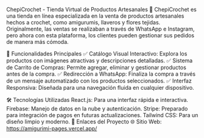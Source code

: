 ChepiCrochet - Tienda Virtual de Productos Artesanales 🧶
ChepiCrochet es una tienda en línea especializada en la venta de productos artesanales hechos a crochet, como amigurumis, llaveros y flores tejidas. Originalmente, las ventas se realizaban a través de WhatsApp e Instagram, pero ahora con esta plataforma, los clientes pueden gestionar sus pedidos de manera más cómoda.

🚀 Funcionalidades Principales
✅ Catálogo Visual Interactivo: Explora los productos con imágenes atractivas y descripciones detalladas.
✅ Sistema de Carrito de Compras: Permite agregar, eliminar y gestionar productos antes de la compra.
✅ Redirección a WhatsApp: Finaliza la compra a través de un mensaje automatizado con los productos seleccionados.
✅ Interfaz Responsiva: Diseñada para una navegación fluida en cualquier dispositivo.

🛠️ Tecnologías Utilizadas
React.js: Para una interfaz rápida e interactiva.
Firebase: Manejo de datos en la nube y autenticación.
Stripe: Preparado para integración de pagos en futuras actualizaciones.
Tailwind CSS: Para un diseño limpio y moderno.
🔗 Enlaces del Proyecto
🌐 Sitio Web: https://amigurimi-pages.vercel.app/
